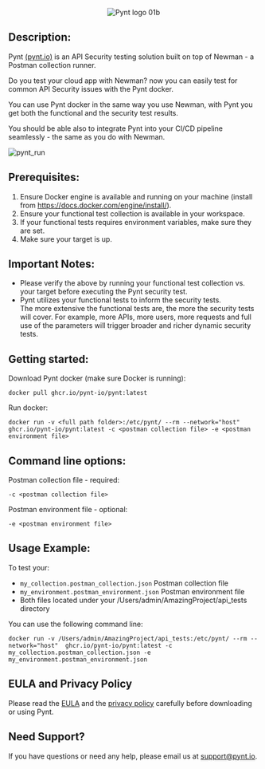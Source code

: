 <p align="center">
<img align = "center" img src="https://user-images.githubusercontent.com/107360829/191698510-f7588e5e-0688-412f-8395-1527b603de84.png" alt="Pynt logo 01b"/>
</p>

## Description:

Pynt [(pynt.io)](https://www.pynt.io/) is an API Security testing solution built on top of Newman - a Postman collection runner.

Do you test your cloud app with Newman? now you can easily test for common API Security issues with the Pynt docker.

You can use Pynt docker in the same way you use Newman, with Pynt you get both the functional and the security test results.

You should be able also to integrate Pynt into your CI/CD pipeline seamlessly - the same as you do with Newman.

![pynt_run](https://user-images.githubusercontent.com/107360829/181883204-fed73a15-8c9a-4087-b28b-22f53884ed44.gif)

## Prerequisites:

1. Ensure Docker engine is available and running on your machine (install from https://docs.docker.com/engine/install/).
2. Ensure your functional test collection is available in your workspace.
3. If your functional tests requires environment variables, make sure they are set.
4. Make sure your target is up.

## Important Notes:

- Please verify the above by running your functional test collection vs. your target before executing the Pynt security test.
- Pynt utilizes your functional tests to inform the security tests. \
The more extensive the functional tests are, the more the security tests will cover. 
For example, more APIs, more users, more requests and full use of the parameters will trigger broader and richer dynamic security tests.

## Getting started:

Download Pynt docker (make sure Docker is running):

```
docker pull ghcr.io/pynt-io/pynt:latest
```
  
Run docker:

```
docker run -v <full path folder>:/etc/pynt/ --rm --network="host" ghcr.io/pynt-io/pynt:latest -c <postman collection file> -e <postman environment file>
```

## Command line options:

Postman collection file - required:
```
-c <postman collection file>
```

Postman environment file - optional:
```
-e <postman environment file>
```

## Usage Example:

To test your:
- `my_collection.postman_collection.json` Postman collection file
- `my_environment.postman_environment.json` Postman environment file
- Both files located under your /Users/admin/AmazingProject/api_tests directory

You can use the following command line:
```
docker run -v /Users/admin/AmazingProject/api_tests:/etc/pynt/ --rm --network="host"  ghcr.io/pynt-io/pynt:latest -c my_collection.postman_collection.json -e my_environment.postman_environment.json
```

## EULA and Privacy Policy

Please read the [EULA](https://github.com/pynt-io/pynt/blob/main/EULA.md) and the [privacy policy](https://github.com/pynt-io/pynt/blob/main/Privacy-Policy.md) carefully before downloading or using Pynt.

## Need Support?

If you have questions or need any help, please email us at support@pynt.io.
